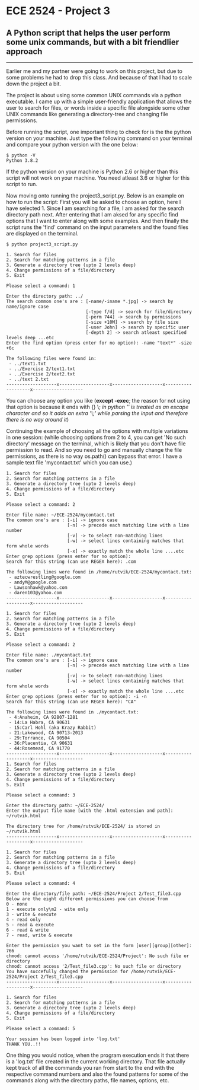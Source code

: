 # ECE 2524 - Project 3
## A Python script that helps the user perform some unix commands, but with a bit friendlier approach
---
Earlier me and my partner were going to work on this project, but due to some problems he had to drop this class. And because of that I had to scale down the project a bit.

The project is about using some common UNIX commands via a python executable. I came up with a simple user-friendly application that allows the user to search for files, or words inside a specific file alongside some other UNIX commands like generating a directory-tree and changing file permissions.

Before running the script, one important thing to check for is the the python version on your machine. Just type the following command on your terminal and compare your python version with the one below:

```
$ python -V
Python 3.8.2
```

If the python version on your machine is Python 2.6 or higher than this script will not work on your machine. You need atleast 3.6 or higher for this script to run.

Now moving onto running the project3_script.py. Below is an example on how to run the script: First you will be asked to choose an option, here I have selected 1. Since I am searching for a file, I am asked for the search directory path next. After entering that I am aksed for any specific find options that I want to enter along with some examples. And then finally the script runs the 'find' command on the input parameters and the found files are displayed on the terminal.

```
$ python project3_script.py

1. Search for files
2. Search for matching patterns in a file
3. Generate a directory tree (upto 2 levels deep)
4. Change permissions of a file/directory
5. Exit

Please select a command: 1

Enter the directory path: ../
The search common one's are : [-name/-iname *.jpg] -> search by name/ignore case
                              [-type f/d] -> search for file/directory
                              [-perm 744] -> search by permissions
                              [-size +10M] -> search by file size
                              [-user John] -> search by specific user
                              [-depth 2] -> search atleast specified levels deep ...etc
Enter the find option (press enter for no option): -name "text*" -size +6c

The following files were found in:
 - ../text1.txt
 - ../Exercise 2/text1.txt
 - ../Exercise 2/text2.txt
 - ../text 2.txt
-------------------x-------------------x-------------------x-------------------x-------------------

```
You can choose any option you like (**except -exec**; the reason for not using that option is because it ends with {} \\; _in python '\' is treated as an escape character and so it adds an extra '\\;' while parsing the input and therefore there is no way around it_)

Continuing the example of choosing all the options with multiple variations in one session: (while choosing options from 2 to 4, you can get 'No such directory' message on the terminal, which is likely that you don't have file permission to read. And so you need to go and manually change the file permissions, as there is no way os.path() can bypass that error. I have a sample text file 'mycontact.txt' which you can use.)

```
1. Search for files
2. Search for matching patterns in a file
3. Generate a directory tree (upto 2 levels deep)
4. Change permissions of a file/directory
5. Exit

Please select a command: 2

Enter file name: ~/ECE-2524/mycontact.txt
The common one's are : [-i] -> ignore case
                       [-n] -> precede each matching line with a line number
                       [-v] -> to select non-matching lines
                       [-w] -> select lines containing matches that form whole words
                       [-x] -> exactly match the whole line ....etc
Enter grep options (press enter for no option):
Search for this string (can use REGEX here): .com

The following lines were found in /home/rutvik/ECE-2524/mycontact.txt:
 - aztecwrestling@google.com
 - andyM@google.com
 - Lawsonhawk@yahoo.com
 - daren103@yahoo.com
-------------------x-------------------x-------------------x-------------------x-------------------

1. Search for files
2. Search for matching patterns in a file
3. Generate a directory tree (upto 2 levels deep)
4. Change permissions of a file/directory
5. Exit

Please select a command: 2

Enter file name: ./mycontact.txt
The common one's are : [-i] -> ignore case
                       [-n] -> precede each matching line with a line number
                       [-v] -> to select non-matching lines
                       [-w] -> select lines containing matches that form whole words
                       [-x] -> exactly match the whole line ....etc
Enter grep options (press enter for no option): -i -n
Search for this string (can use REGEX here): "CA"

The following lines were found in ./mycontact.txt:
 - 4:Anaheim, CA 92807-1281
 - 14:La Habra, CA 90631
 - 15:Carl Hohl (aka Krazy Rabbit)
 - 21:Lakewood, CA 90713-2013
 - 29:Torrance, CA 90504
 - 36:Placentia, CA 90631
 - 44:Rosemead, CA 91770
-------------------x-------------------x-------------------x-------------------x-------------------
1. Search for files
2. Search for matching patterns in a file
3. Generate a directory tree (upto 2 levels deep)
4. Change permissions of a file/directory
5. Exit

Please select a command: 3

Enter the directory path: ~/ECE-2524/
Enter the output file name [with the .html extension and path]: ~/rutvik.html

The directory tree for /home/rutvik/ECE-2524/ is stored in ~/rutvik.html
-------------------x-------------------x-------------------x-------------------x-------------------

1. Search for files
2. Search for matching patterns in a file
3. Generate a directory tree (upto 2 levels deep)
4. Change permissions of a file/directory
5. Exit

Please select a command: 4

Enter the directory/file path: ~/ECE-2524/Project 2/Test_file3.cpp
Below are the eight different permissions you can choose from
0 - none
1 - execute only\m2 - wite only
3 - write & execute
4 - read only
5 - read & execute
6 - read & write
7 - read, write & execute

Enter the permission you want to set in the form [user][group][other]: 766
chmod: cannot access '/home/rutvik/ECE-2524/Project': No such file or directory
chmod: cannot access '2/Test_file3.cpp': No such file or directory
You have succefully changed the permission for /home/rutvik/ECE-2524/Project 2/Test_file3.cpp
-------------------x-------------------x-------------------x-------------------x-------------------

1. Search for files
2. Search for matching patterns in a file
3. Generate a directory tree (upto 2 levels deep)
4. Change permissions of a file/directory
5. Exit

Please select a command: 5

Your session has been logged into 'log.txt'
THANK YOU..!!

```
One thing you would notice, when the program execution ends it that there is a 'log.txt' file created in the current working directory. That file actually kept track of all the commands you ran from start to the end with the respective command numbers and also the found patterns for some of the commands along with the directory paths, file names, options, etc.
